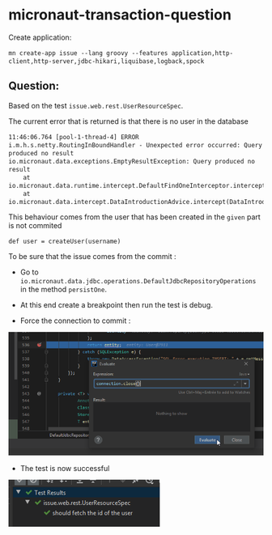 # micronaut-transaction-question

Create application:
```
mn create-app issue --lang groovy --features application,http-client,http-server,jdbc-hikari,liquibase,logback,spock
```

## Question:

Based on the test `issue.web.rest.UserResourceSpec`.

The current error that is returned is that there is no user in the database
```
11:46:06.764 [pool-1-thread-4] ERROR i.m.h.s.netty.RoutingInBoundHandler - Unexpected error occurred: Query produced no result
io.micronaut.data.exceptions.EmptyResultException: Query produced no result
	at io.micronaut.data.runtime.intercept.DefaultFindOneInterceptor.intercept(DefaultFindOneInterceptor.java:59)
	at io.micronaut.data.intercept.DataIntroductionAdvice.intercept(DataIntroductionAdvice.java:79)
```

This behaviour comes from the user that has been created in the `given` part is not commited 
```
def user = createUser(username)
```

To be sure that the issue comes from the commit :

* Go to `io.micronaut.data.jdbc.operations.DefaultJdbcRepositoryOperations` in the method `persistOne`.

* At this end create a breakpoint then run the test is debug.

* Force the connection to commit :

![Commit the connection](./docs/images/connection-commit.png)

* The test is now successful 

![Successful test](./docs/images/successful-test.png)